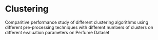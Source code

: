 # Clustering
Comparitive performance study of different clustering algorithms using different pre-processing techniques with different numbers of clusters on different evaluation parameters on Perfume Dataset
